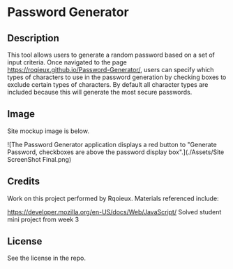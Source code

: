# Password Generator

## Description 

This tool allows users to generate a random password based on a set of input criteria. Once navigated to the page https://roqieux.github.io/Password-Generator/, users can specify which types of characters to use in the password generation by checking boxes to exclude certain types of characters. By default all character types are included because this will generate the most secure passwords. 

## Image 

Site mockup image is below.

![The Password Generator application displays a red button to "Generate Password, checkboxes are above the password display box".](./Assets/Site ScreenShot Final.png)

## Credits

Work on this project performed by Rqoieux.
Materials referenced include:

  https://developer.mozilla.org/en-US/docs/Web/JavaScript/
  Solved student mini project from week 3 

## License 

See the license in the repo. 




